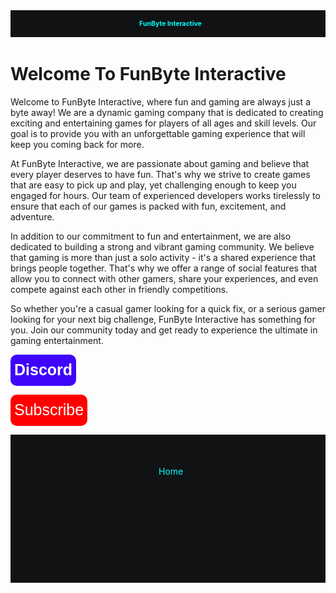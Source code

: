 <header>
  FunByte Interactive
</header>
<style>
  header{background-color:#111214;
         color: cyan;
         padding-top: 15px;
         padding-bottom: 15px;
         padding-left: 8px;
         font-size: 10.5px;
         font-weight: bold;
        
        

  }
</style>

<body>

<h1>
  Welcome To FunByte Interactive
</h1>
  
<P>
  Welcome to FunByte Interactive, where fun and gaming are always just a byte away! We are a dynamic gaming company that
  is dedicated to creating exciting and entertaining games for players of all ages and skill levels. Our goal is to
  provide you with an unforgettable gaming experience that will keep you coming back for more.


</P>



<p>
  At FunByte Interactive, we are passionate about gaming and believe that every player deserves to have fun. That's why
  we strive to create games that are easy to pick up and play, yet challenging enough to keep you engaged for hours. Our
  team of experienced developers works tirelessly to ensure that each of our games is packed with fun, excitement, and
  adventure.
</p>


<P>
  In addition to our commitment to fun and entertainment, we are also dedicated to building a strong and vibrant gaming
  community. We believe that gaming is more than just a solo activity - it's a shared experience that brings people
  together. That's why we offer a range of social features that allow you to connect with other gamers, share your
  experiences, and even compete against each other in friendly competitions.


</P>
<p>
  So whether you're a casual gamer looking for a quick fix, or a serious gamer looking for your next big challenge,
  FunByte Interactive has something for you. Join our community today and get ready to experience the ultimate in gaming
  entertainment.


</p>

  </body>


<style>
  .Discord {
    background-color: #3e05fa;
    color: white;
    height: 50;
    font-size: 25;
    border: none;
    border-radius: 10px;
    cursor: pointer;
    font-weight: bold;
    margin-right: 100px;
   
   
    
  }

  .Discord:hover {
    opacity: 0.8;
  }



  .Subscribe {
    background-color: red;
    color: white;
    height: 50;
    font-size: 25;
    border: none;
    border-radius: 10px;
    cursor: pointer;
    font-weight: 500;
    margin-right: 5px;
  }

  .Subscribe:hover {
    opacity: 0.8;
  }
  footer{background-color: #111214;
         padding-top: 50px;
         padding-bottom: 170px;
         color: cyan;
         padding-left: 47%;
    
  }
</style>


<a href=https://discord.gg/hQAW5UBzZt><button class="Discord">Discord
  </button>
</a>

<a href="https://youtube.com/@animesike.?si=QWjPWu1GYRps3cYd"><button class="Subscribe">Subscribe
  </button>
</a>
<footer>
  Home
</footer>
